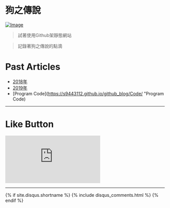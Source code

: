 # 狗之傳說

[![Image](https://scontent.fsyd4-1.fna.fbcdn.net/v/t1.0-9/52609098_2340778895956884_1731601784339693568_o.jpg?_nc_cat=110&_nc_ht=scontent.fsyd4-1.fna&oh=8a93d0d883c7f1e844c226de8cf69b28&oe=5D07A883)](https://www.facebook.com/s9443112)

>試著使用Github架靜態網站

>記錄著狗之傳說的點滴

# Past Articles

* [2018年](https://s9443112.github.io/github_blog/2018/ "2018年的文章")
* [2019年](https://s9443112.github.io/github_blog/2019/ "2019年的文章")
* [Program Code](https://s9443112.github.io/github_blog/Code/ "Program Code)

* * *

# Like Button

  <iframe class="lc-margin-top-64 lc-margin-bottom-32 lc-mobile" data-v-b66e9a5a="" frameborder="0" src="https://button.like.co/s9443112"> </iframe>
  
* * *

{% if site.disqus.shortname %}
  {% include disqus_comments.html %}
{% endif %}
